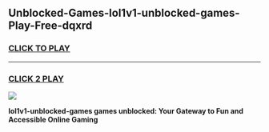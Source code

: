 
## Unblocked-Games-lol1v1-unblocked-games-Play-Free-dqxrd
<h3>
<a href="https://premium76.site?title=lol1v1-unblocked-games&ref=21A">CLICK TO PLAY</a></h3>
<hr>

<h3>
<a href="https://premium76.site?title=lol1v1-unblocked-games&ref=21A">CLICK 2 PLAY</a>
  
</h3>

<a href="https://premium76.site?title=lol1v1-unblocked-games&ref=21A"><img src="https://clearcache.store/games.png"></a>


**lol1v1-unblocked-games games unblocked: Your Gateway to Fun and Accessible Online Gaming**
